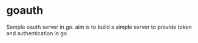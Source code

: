 # goauth
Sample oauth server in go. aim is to build a simple server to provide token and authentication in go
